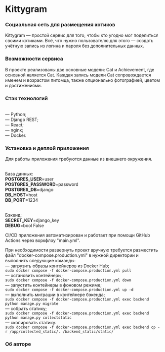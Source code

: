 # Kittygram
### Социальная сеть для размещения котиков

Kittygram — простой сервис для того, чтобы кто угодно мог поделиться своими котиками. Всё, что нужно пользователю для этого — создать учётную запись из логина и пароля без дополнительных данных.

### Возможности сервиса

В проекте реализованы две основные модели: Cat и Achievement, где основной является Cat. Каждая запись модели Cat сопровождается именем и возрастом питомца, также опционально фотографией, цветом и достижениями.

### Стэк технологий
<br>— Python;
<br>— Django REST;
<br>— React;
<br>— nginx;
<br>— Docker.

### Установка и деплой приложения

Для работы приложения требуются данные из внешнего окружения.

<br>База данных:
<br><b>POSTGRES_USER</b>=user
<br><b>POSTGRES_PASSWORD</b>=password
<br><b>POSTGRES_DB</b>=django
<br><b>DB_HOST</b>=host
<br><b>DB_PORT</b>=1234

<br>Бэкенд:
<br><b>SECRET_KEY</b>=django_key
<br><b>DEBUG</b>=bool False

CI/CD приложения автоматизирован и работает при помощи GitHub Actions через воркфлоу "main.yml".

При необходимости развернуть проект вручную требуется разместить файл "docker-compose.production.yml" в нужной директории и выполнить следующие команды:
<br>— загрузить образы контейнеров из Docker Hub;
<br>```sudo docker compose -f docker-compose.production.yml pull```
<br>— остановить контейнеры;
<br>```sudo docker compose -f docker-compose.production.yml down```
<br>— запустить контейнеры в фоновом режиме;
<br>```sudo docker compose -f docker-compose.production.yml up -d```
<br>— выполнить миграции в контейнере бэкенда;
<br>```sudo docker compose -f docker-compose.production.yml exec backend python manage.py migrate```
<br>— собрать статику;
<br>```sudo docker compose -f docker-compose.production.yml exec backend python manage.py collectstatic```
<br>— скопировать статику.
<br>```sudo docker compose -f docker-compose.production.yml exec backend cp -r /app/collected_static/. /backend_static/static/```

### Об авторе

